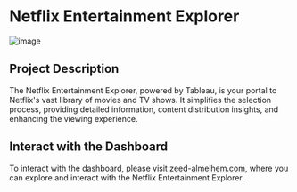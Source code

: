 # Netflix Entertainment Explorer

![image](https://github.com/Zeed-Almelhem/Netflix-Entertainment-Explorer/assets/142832914/7ac90bfe-9fec-457b-8774-3351e89eace1)


## Project Description

The Netflix Entertainment Explorer, powered by Tableau, is your portal to Netflix's vast library of movies and TV shows. It simplifies the selection process, providing detailed information, content distribution insights, and enhancing the viewing experience.

## Interact with the Dashboard

To interact with the dashboard, please visit [zeed-almelhem.com](http://zeed-almelhem.com/dashboard7), where you can explore and interact with the Netflix Entertainment Explorer.

